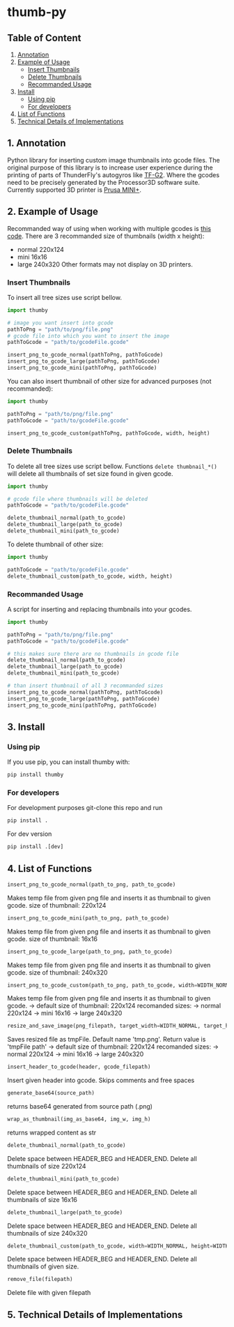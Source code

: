 # thumb-py
## Table of Content
1. [Annotation](#1-annotation)
2. [Example of Usage](#2-example-of-usage)
    + [Insert Thumbnails](#insert-thumbnails)
    + [Delete Thumbnails](#delete-thumbnails)
    + [Recommanded Usage](#recommanded-usage)
3. [Install](#3-install)
    + [Using pip](#using-pip)
    + [For developers](#for-developers)
4. [List of Functions](#4-list-of-functions)
5. [Technical Details of Implementations](#5-technical-details-of-implementations)

## 1. Annotation
Python library for inserting custom image thumbnails into gcode files. The original purpose of this library is to increase user experience during the printing of parts of ThunderFly's autogyros like [TF-G2](https://github.com/ThunderFly-aerospace/TF-G2).  Where the gcodes need to be precisely generated by the Processor3D software suite. 
Currently supported 3D printer is [Prusa MINI+](https://www.prusa3d.com/product/original-prusa-mini-semi-assembled-3d-printer-4/). 

## 2. Example of Usage
Recommanded way of using when working with multiple gcodes is [this code](#recommanded-usage).
There are 3 recommanded size of thumbnails (width x height):
- normal   220x124
- mini     16x16
- large    240x320
Other formats may not display on 3D printers.

### Insert Thumbnails
To insert all tree sizes use script bellow.
```python
import thumby

# image you want insert into gcode
pathToPng = "path/to/png/file.png"
# gcode file into which you want to insert the image
pathToGcode = "path/to/gcodeFile.gcode"

insert_png_to_gcode_normal(pathToPng, pathToGcode)
insert_png_to_gcode_large(pathToPng, pathToGcode)
insert_png_to_gcode_mini(pathToPng, pathToGcode)
```
You can also insert thumbnail of other size for advanced purposes (not recommanded):
```python
import thumby

pathToPng = "path/to/png/file.png"
pathToGcode = "path/to/gcodeFile.gcode"

insert_png_to_gcode_custom(pathToPng, pathToGcode, width, height)
```
### Delete Thumbnails
To delete all tree sizes use script bellow. Functions `delete thumbnail_*()` will delete all thumbnails of set size found in given gcode.
```python
import thumby

# gcode file where thumbnails will be deleted
pathToGcode = "path/to/gcodeFile.gcode"

delete_thumbnail_normal(path_to_gcode)
delete_thumbnail_large(path_to_gcode)
delete_thumbnail_mini(path_to_gcode)
```
To delete thumbnail of other size:
```python
import thumby

pathToGcode = "path/to/gcodeFile.gcode"
delete_thumbnail_custom(path_to_gcode, width, height)
```
### Recommanded Usage
A script for inserting and replacing thumbnails into your gcodes.
```python
import thumby

pathToPng = "path/to/png/file.png"
pathToGcode = "path/to/gcodeFile.gcode"

# this makes sure there are no thumbnails in gcode file
delete_thumbnail_normal(path_to_gcode)
delete_thumbnail_large(path_to_gcode)
delete_thumbnail_mini(path_to_gcode)

# than insert thumbnail of all 3 recommanded sizes
insert_png_to_gcode_normal(pathToPng, pathToGcode)
insert_png_to_gcode_large(pathToPng, pathToGcode)
insert_png_to_gcode_mini(pathToPng, pathToGcode)
```

## 3. Install
### Using pip
If you use pip, you can install thumby with:
```python
pip install thumby
```
### For developers
For development purposes git-clone this repo and run
```python
pip install .
```
For dev version
```python
pip install .[dev]
```

## 4. List of Functions

```python
insert_png_to_gcode_normal(path_to_png, path_to_gcode)
```
Makes temp file from given png file and inserts it as thumbnail to given gcode.
size of thumbnail: 220x124


```python
insert_png_to_gcode_mini(path_to_png, path_to_gcode)
```
Makes temp file from given png file and inserts it as thumbnail to given gcode.
size of thumbnail: 16x16

```python
insert_png_to_gcode_large(path_to_png, path_to_gcode)
```
Makes temp file from given png file and inserts it as thumbnail to given gcode.
size of thumbnail: 240x320

```python
insert_png_to_gcode_custom(path_to_png, path_to_gcode, width=WIDTH_NORMAL, height=HEIGHT_NORMAL)
```
Makes temp file from given png file and inserts it as thumbnail to given gcode.
-> default size of thumbnail: 220x124
recomanded sizes:
-> normal   220x124
-> mini     16x16
-> large    240x320

```python
resize_and_save_image(png_filepath, target_width=WIDTH_NORMAL, target_height=HEIGHT_NORMAL, tmpFile="tmp.png")
```
Saves resized file as tmpFile. Default name 'tmp.png'.
Return value is 'tmpFile path'
-> default size of thumbnail: 220x124
recomanded sizes:
-> normal   220x124
-> mini     16x16
-> large    240x320

```python
insert_header_to_gcode(header, gcode_filepath)    
````
Insert given header into gcode.
Skips comments and free spaces 
    
```python
generate_base64(source_path)
```
returns base64 generated from source path (.png)

```python
wrap_as_thumbnail(img_as_base64, img_w, img_h)
```
returns wrapped content as str

```python
delete_thumbnail_normal(path_to_gcode)
```
Delete space between HEADER_BEG and HEADER_END.
Delete all thumbnails of size 220x124

```python
delete_thumbnail_mini(path_to_gcode)
```
Delete space between HEADER_BEG and HEADER_END.
Delete all thumbnails of size 16x16


```python
delete_thumbnail_large(path_to_gcode)
```
Delete space between HEADER_BEG and HEADER_END.
Delete all thumbnails of size 240x320

```python
delete_thumbnail_custom(path_to_gcode, width=WIDTH_NORMAL, height=WIDTH_NORMAL)
```
Delete space between HEADER_BEG and HEADER_END.
Delete all thumbnails of given size.

```python
remove_file(filepath)
```
Delete file with given filepath

## 5. Technical Details of Implementations
